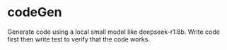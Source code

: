 # codeGen
Generate code using a local small model like deepseek-r1:8b. Write code first then write test to verify that the code works.
